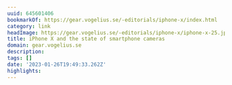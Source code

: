 ```yaml
---
uuid: 645601406
bookmarkOf: https://gear.vogelius.se/-editorials/iphone-x/index.html
category: link
headImage: https://gear.vogelius.se/-editorials/iphone-x/iphone-x-25.jpg
title: iPhone X and the state of smartphone cameras
domain: gear.vogelius.se
description:
tags: []
date: '2023-01-26T19:49:33.262Z'
highlights:
---
```




